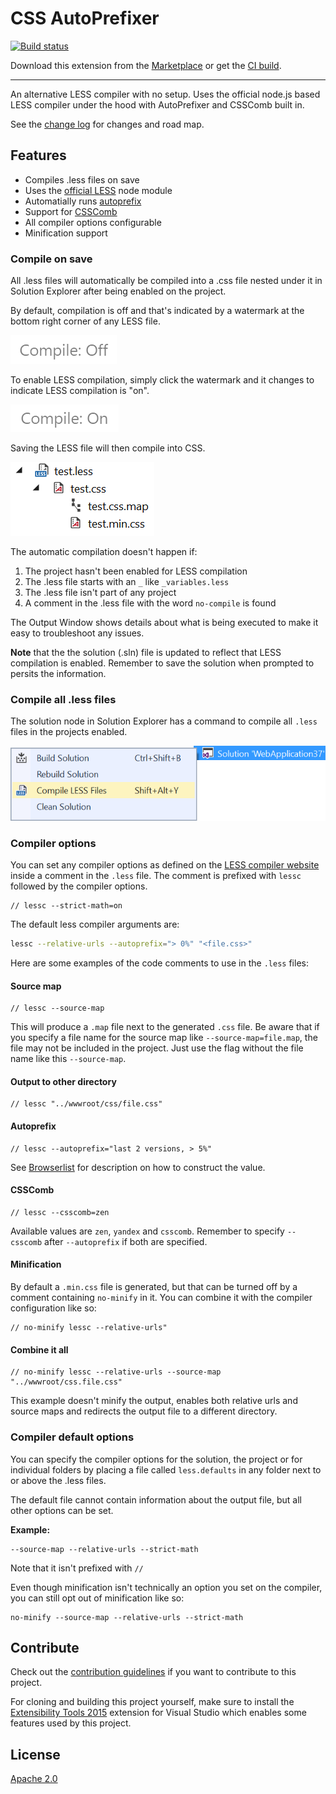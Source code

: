 # CSS AutoPrefixer

[![Build status](https://ci.appveyor.com/api/projects/status/uh1b5p1wx3ld64r9?svg=true)](https://ci.appveyor.com/project/madskristensen/lesscompiler)

Download this extension from the [Marketplace](https://marketplace.visualstudio.com/items?itemName=MadsKristensen.LESSCompiler)
or get the [CI build](http://vsixgallery.com/extension/d32c5250-fa82-4da6-9732-5518fabebfef/).

---------------------------------------

An alternative LESS compiler with no setup. Uses the official node.js based LESS compiler under the hood with AutoPrefixer and CSSComb built in.

See the [change log](CHANGELOG.md) for changes and road map.

## Features

- Compiles .less files on save
- Uses the [official LESS](https://www.npmjs.com/package/less) node module
- Automatially runs [autoprefix](https://www.npmjs.com/package/less-plugin-autoprefix)
- Support for [CSSComb](https://www.npmjs.com/package/less-plugin-csscomb)
- All compiler options configurable
- Minification support

### Compile on save
All .less files will automatically be compiled into a .css file nested under it in Solution Explorer after being enabled on the project.

By default, compilation is off and that's indicated by a watermark at the bottom right corner of any LESS file.

![Watermark Off](art/watermark-off.png)

To enable LESS compilation, simply click the watermark and it changes to indicate LESS compilation is "on".

![Watermark On](art/watermark-on.png)

Saving the LESS file will then compile into CSS.

![Solution Explorer](art/solution-explorer.png)

The automatic compilation doesn't happen if:

1. The project hasn't been enabled for LESS compilation
2. The .less file starts with an `_` like `_variables.less`
3. The .less file isn't part of any project
4. A comment in the .less file with the word `no-compile` is found

The Output Window shows details about what is being executed to make it easy to troubleshoot any issues.

**Note** that the the solution (.sln) file is updated to reflect that LESS compilation is enabled. Remember to save the solution when prompted to persits the information.

### Compile all .less files
The solution node in Solution Explorer has a command to compile all `.less` files in the projects enabled.

![Compile all .less files](art/context-menu-solution.png)

### Compiler options
You can set any compiler options as defined on the [LESS compiler website](http://lesscss.org/usage/#command-line-usage) inside a comment in the `.less` file. The comment is prefixed with `lessc` followed by the compiler options.

```less
// lessc --strict-math=on
```

The default less compiler arguments are:

```bash
lessc --relative-urls --autoprefix="> 0%" "<file.css>"
```

Here are some examples of the code comments to use in the `.less` files:

#### Source map
```less
// lessc --source-map
```

This will produce a `.map` file next to the generated `.css` file. Be aware that if you specify a file name for the source map like `--source-map=file.map`, the file may not be included in the project. Just use the flag without the file name like this `--source-map`.

#### Output to other directory
```less
// lessc "../wwwroot/css/file.css"
```

#### Autoprefix
```less
// lessc --autoprefix="last 2 versions, > 5%"
```

See [Browserlist](https://github.com/ai/browserslist) for description on how to construct the value.

#### CSSComb
```less
// lessc --csscomb=zen
```

Available values are `zen`, `yandex` and `csscomb`. Remember to specify `--csscomb` after `--autoprefix` if both are specified.

#### Minification
By default a `.min.css` file is generated, but that can be turned off by a comment containing `no-minify` in it. You can combine it with the compiler configuration like so:

```less
// no-minify lessc --relative-urls"
```

#### Combine it all
```less
// no-minify lessc --relative-urls --source-map "../wwwroot/css.file.css"
```

This example doesn't minify the output, enables both relative urls and source maps and redirects the output file to a different directory.

### Compiler default options
You can specify the compiler options for the solution, the project or for individual folders by placing a file called `less.defaults` in any folder next to or above the .less files.

The default file cannot contain information about the output file, but all other options can be set.

**Example:**

```
--source-map --relative-urls --strict-math
```

Note that it isn't prefixed with `//` 

Even though minification isn't technically an option you set on the compiler, you can still opt out of minification like so:

```
no-minify --source-map --relative-urls --strict-math
```

## Contribute
Check out the [contribution guidelines](.github/CONTRIBUTING.md)
if you want to contribute to this project.

For cloning and building this project yourself, make sure
to install the
[Extensibility Tools 2015](https://visualstudiogallery.msdn.microsoft.com/ab39a092-1343-46e2-b0f1-6a3f91155aa6)
extension for Visual Studio which enables some features
used by this project.

## License
[Apache 2.0](LICENSE)